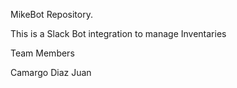 MikeBot Repository.

This is a Slack Bot integration to manage Inventaries

Team Members

Camargo Diaz Juan